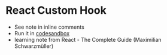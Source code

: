 # React Custom Hook

- See note in inline comments
- Run it in [codesandbox](https://codesandbox.io/s/silly-pasteur-m6c7wg)
- learning note from React - The Complete Guide (Maximilian Schwarzmüller)
